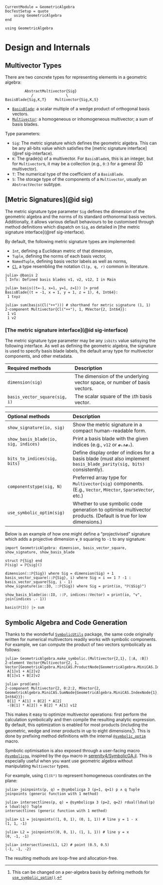 ```@meta
CurrentModule = GeometricAlgebra
DocTestSetup = quote
	using GeometricAlgebra
end
```

```@setup ga
using GeometricAlgebra
```

# Design and Internals

## Multivector Types


There are two concrete types for representing elements in a geometric algebra:

```
         AbstractMultivector{Sig}
            /               \                             
BasisBlade{Sig,K,T}    Multivector{Sig,K,S}
```

- [`BasisBlade`](@ref): a scalar multiple of a wedge product of orthogonal basis vectors.
- [`Multivector`](@ref): a homogeneous or inhomogeneous multivector; a sum of basis blades.

Type parameters:

- `Sig`: The metric signature which defines the geometric algebra. This can be any
   all-bits value which satisfies the [metric signature interface](@ref sig-interface).
- `K`: The grade(s) of a multivector. For `BasisBlade`s, this is an integer, but for `Multivector`s, it may be a collection (e.g., `0:3` for a general 3D multivector).
- `T`: The numerical type of the coefficient of a `BasisBlade`.
- `S`: The storage type of the components of a `Multivector`, usually an `AbstractVector` subtype.


## [Metric Signatures](@id sig)

The metric signature type parameter `Sig` defines the dimension of the geometric algebra and the norms of its standard orthonormal basis vectors.
Additionally, it allows various default behaviours to be customised through method definitions which dispatch on `Sig`, as detailed in [the metric signature interface](@ref sig-interface).

By default, the following metric signature types are implemented:
- `Int`, defining a Euclidean metric of that dimension,
- `Tuple`, defining the norms of each basis vector,
- `NamedTuple`, defining basis vector labels as well as norms,
- [`Cl`](@ref), a type resembling the notation ``Cl(p, q, r)`` common in literature.

```jldoctest
julia> @basis 2
[ Info: Defined basis blades v1, v2, v12, I in Main

julia> basis((t=-1, x=1, y=1, z=1)) |> prod
BasisBlade{(t = -1, x = 1, y = 1, z = 1), 4, Int64}:
 1 txyz

julia> sum(basis(Cl("++"))) # shorthand for metric signature (1, 1)
2-component Multivector{Cl("++"), 1, MVector{2, Int64}}:
 1 v1
 1 v2
```


### [The metric signature interface](@id sig-interface)


The metric signature type parameter may be any `isbits` value satisying the following interface.
As well as defining the geometric algebra, the signature is used to specify basis blade labels, the default array type for multivector components, and other metadata.

| Required methods | Description |
|:-----------------|:------------|
| `dimension(sig)` | The dimension of the underlying vector space, or number of basis vectors.
| `basis_vector_square(sig, i)` | The scalar square of the `i`th basis vector. |

| Optional methods | Description |
|:-----------------|:------------|
| `show_signature(io, sig)` | Show the metric signature in a compact human-readable form.
| `show_basis_blade(io, sig, indices)` | Print a basis blade with the given indices (e.g., `v12` or `𝒆₁∧𝒆₂`).
| `bits_to_indices(sig, bits)` | Define display order of indices for a basis blade (must also implement `basis_blade_parity(sig, bits)` consistently).
| `componentstype(sig, N)` | Preferred array type for `Multivector{sig}` components. (E.g., `Vector`, `MVector`, `SparseVector`, etc.)
| `use_symbolic_optim(sig)` | Whether to use symbolic code generation to optimise multivector products. (Default is true for low dimensions.)


Below is an example of how one might define a “projectivised” signature which adds a projective dimension ``𝐯_0`` squaring to ``-1`` to any signature:
```@example ga
import GeometricAlgebra: dimension, basis_vector_square, show_signature, show_basis_blade

struct ℙ{Sig} end
ℙ(sig) = ℙ{sig}()

dimension(::ℙ{Sig}) where Sig = dimension(Sig) + 1
basis_vector_square(::ℙ{Sig}, i) where Sig = i == 1 ? -1 : basis_vector_square(Sig, i - 1)
show_signature(io::IO, ::ℙ{Sig}) where Sig = print(io, "ℙ($Sig)")

show_basis_blade(io::IO, ::ℙ, indices::Vector) = print(io, "v", join(indices .- 1))

basis(ℙ(3)) |> sum
```


## Symbolic Algebra and Code Generation

Thanks to the wonderful [`SymbolicUtils`](https://symbolicutils.juliasymbolics.org/) package, the same code originally written for numerical multivectors readily works with symbolic components.
For example, we can compute the product of two vectors symbolically as follows:

```jldoctest
julia> GeometricAlgebra.make_symbolic.(Multivector{2,1}, [:A, :B])
2-element Vector{Multivector{2, 1, Vector{GeometricAlgebra.MiniCAS.ProductNode{GeometricAlgebra.MiniCAS.IndexNode{1}}}}}:
 A[1]v1 + A[2]v2
 B[1]v1 + B[2]v2

julia> prod(ans)
2-component Multivector{2, 0:2:2, MVector{2, GeometricAlgebra.MiniCAS.SumNode{GeometricAlgebra.MiniCAS.IndexNode{1}, Int64}}}:
 B[1] * A[1] + B[2] * A[2]
 -(B[1] * A[2]) + B[2] * A[1] v12
```

This makes it easy to optimize multivector operations: first perform the calculation symbolically and then compile the resulting analytic expression. By default, this optimization is enabled for most products (including the geometric, wedge and inner products in up to eight dimensions[^1]).
This is done by prefixing method definitions with the internal [`@symbolic_optim`](@ref) macro.

[^1]: This can be changed on a per-algebra basis by defining methods for [`use_symbolic_optim()`](@ref).

Symbolic optimisation is also exposed through a user-facing macro [`@symbolicga`](@ref), inspired by the `@ga` macro in [serenity4/SymbolicGA.jl](https://github.com/serenity4/SymbolicGA.jl).
This is especially useful when you want use geometric algebra without manipulating `Multivector` types.

For example, using ``Cl(ℝ³)`` to represent homogeneous coordinates on the plane:
```jldoctest
julia> joinpoints(p, q) = @symbolicga 3 (p=1, q=1) p ∧ q Tuple
joinpoints (generic function with 1 method)

julia> intersectlines(p, q) = @symbolicga 3 (p=2, q=2) rdual(ldual(p) ∧ ldual(q)) Tuple
intersectlines (generic function with 1 method)

julia> L1 = joinpoints((1, 0, 1), (0, 1, 1)) # line y = 1 - x
(1, 1, -1)

julia> L2 = joinpoints((0, 0, 1), (1, 1, 1)) # line y = x
(0, -1, -1)

julia> intersectlines(L1, L2) # point (0.5, 0.5)
(-1, -1, -2)

```
The resulting methods are loop-free and allocation-free.
